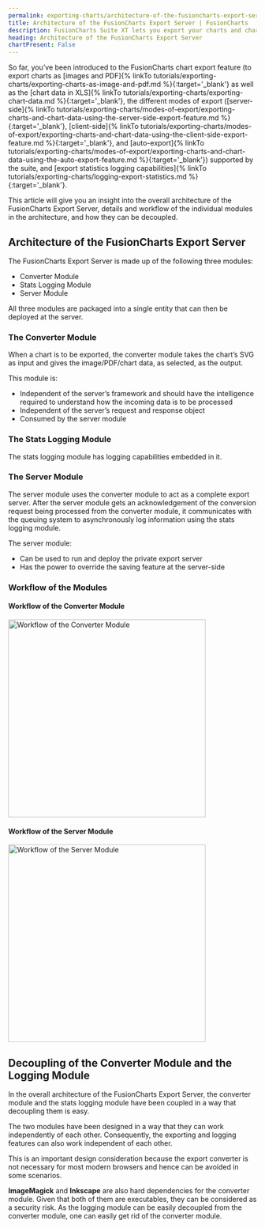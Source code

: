 ```yaml
---
permalink: exporting-charts/architecture-of-the-fusioncharts-export-server.html
title: Architecture of the FusionCharts Export Server | FusionCharts
description: FusionCharts Suite XT lets you export your charts and chart data by using one from its three modes of export- server-side export, client-side export and auto export.
heading: Architecture of the FusionCharts Export Server
chartPresent: False
---
```


So far, you’ve been introduced to the FusionCharts chart export feature (to export charts as [images and PDF]{% linkTo tutorials/exporting-charts/exporting-charts-as-image-and-pdf.md %}{:target='_blank'} as well as the [chart data in XLS]{% linkTo tutorials/exporting-charts/exporting-chart-data.md %}{:target='_blank'}, the different modes of export ([server-side]{% linkTo tutorials/exporting-charts/modes-of-export/exporting-charts-and-chart-data-using-the-server-side-export-feature.md %}{:target='_blank'}, [client-side]{% linkTo tutorials/exporting-charts/modes-of-export/exporting-charts-and-chart-data-using-the-client-side-export-feature.md %}{:target='_blank'}, and [auto-export]{% linkTo tutorials/exporting-charts/modes-of-export/exporting-charts-and-chart-data-using-the-auto-export-feature.md %}{:target='_blank'}) supported by the suite, and [export statistics logging capabilities]{% linkTo tutorials/exporting-charts/logging-export-statistics.md %}{:target='_blank'}.

This article will give you an insight into the overall architecture of the FusionCharts Export Server, details and workflow of the individual modules in the architecture, and how they can be decoupled.

## Architecture of the FusionCharts Export Server

The FusionCharts Export Server is made up of the following three modules:

* Converter Module
* Stats Logging Module
* Server Module

All three modules are packaged into a single entity that can then be deployed at the server.

### The Converter Module

When a chart is to be exported, the converter module takes the chart’s SVG as input and gives the image/PDF/chart data, as selected, as the output.

This module is:

* Independent of the server’s framework and should have the intelligence required to understand how the incoming data is to be processed
* Independent of the server’s request and response object
* Consumed by the server module

### The Stats Logging Module

The stats logging module has logging capabilities embedded in it.

### The Server Module

The server module uses the converter module to act as a complete export server. After the server module gets an acknowledgement of the conversion request being processed from the converter module, it communicates with the queuing system to asynchronously log information using the stats logging module.

The server module:

* Can be used to run and deploy the private export server
* Has the power to override the saving feature at the server-side

### Workflow of the Modules

#### Workflow of the Converter Module

<img src="{{ site.baseurl }}assets/images/workflow-of-the-converter-module.jpg" width="auto" height="400" alt="Workflow of the Converter Module">

#### Workflow of the Server Module

<img src="{{ site.baseurl }}assets/images/workflow-of-the-server-module.jpg" width="400" height="auto" alt="Workflow of the Server Module">

## Decoupling of the Converter Module and the Logging Module

In the overall architecture of the FusionCharts Export Server, the converter module and the stats logging module have been coupled in a way that decoupling them is easy.

The two modules have been designed in a way that they can work independently of each other. Consequently, the exporting and logging features can also work independent of each other. 

This is an important design consideration because the export converter is not necessary for most modern browsers and hence can be avoided in some scenarios.

__ImageMagick__ and __Inkscape__ are also hard dependencies for the converter module. Given that both of them are executables, they can be considered as a security risk. As the logging module can be easily decoupled from the converter module, one can easily get rid of the converter module.